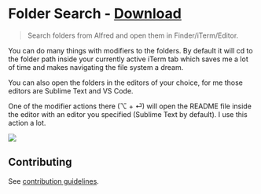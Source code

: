 # Folder Search - [Download](https://github.com/nikitavoloboev/small-workflows/blob/master/folder-search/Folder%20search.alfredworkflow?raw=true)
> Search folders from Alfred and open them in Finder/iTerm/Editor.

You can do many things with modifiers to the folders. By default it will cd to the folder path inside your currently active iTerm tab which saves me a lot of time and makes navigating the file system a dream.

You can also open the folders in the editors of your choice, for me those editors are Sublime Text and VS Code.

One of the modifier actions there (⌥ + ⏎) will open the README file inside the editor with an editor you specified (Sublime Text by default). I use this action a lot.

![](https://i.imgur.com/IFILSSc.png)

## Contributing
See [contribution guidelines](../CONTRIBUTING.md#readme).

